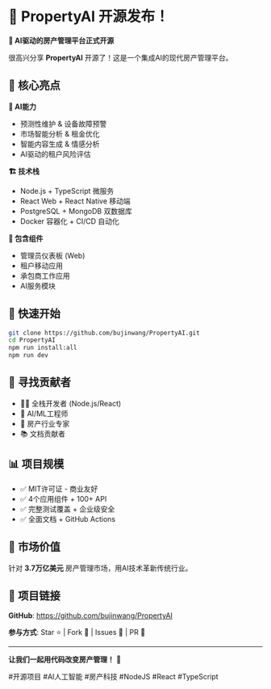 # 🏡 PropertyAI 开源发布！

**🚀 AI驱动的房产管理平台正式开源**

很高兴分享 **PropertyAI** 开源了！这是一个集成AI的现代房产管理平台。

## 🌟 核心亮点

**🤖 AI能力**
- 预测性维护 & 设备故障预警
- 市场智能分析 & 租金优化
- 智能内容生成 & 情感分析
- AI驱动的租户风险评估

**🏗️ 技术栈**
- Node.js + TypeScript 微服务
- React Web + React Native 移动端
- PostgreSQL + MongoDB 双数据库
- Docker 容器化 + CI/CD 自动化

**📱 包含组件**
- 管理员仪表板 (Web)
- 租户移动应用
- 承包商工作应用
- AI服务模块

## 🚀 快速开始

```bash
git clone https://github.com/bujinwang/PropertyAI.git
cd PropertyAI
npm run install:all
npm run dev
```

## 🤝 寻找贡献者

- 🧑‍💻 全栈开发者 (Node.js/React)
- 🤖 AI/ML工程师 
- 🏡 房产行业专家
- 📚 文档贡献者

## 📊 项目规模

- ✅ MIT许可证 - 商业友好
- ✅ 4个应用组件 + 100+ API
- ✅ 完整测试覆盖 + 企业级安全
- ✅ 全面文档 + GitHub Actions

## 🎯 市场价值

针对 **3.7万亿美元** 房产管理市场，用AI技术革新传统行业。

## 🔗 项目链接

**GitHub**: https://github.com/bujinwang/PropertyAI

**参与方式**: Star ⭐ | Fork 🍴 | Issues 🐛 | PR 🔄

---

**让我们一起用代码改变房产管理！** 🚀

#开源项目 #AI人工智能 #房产科技 #NodeJS #React #TypeScript